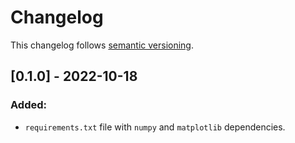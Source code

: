 # Changelog

This changelog follows [semantic versioning](https://semver.org/).

## [0.1.0] - 2022-10-18
### Added:
- `requirements.txt` file with `numpy` and `matplotlib` dependencies.